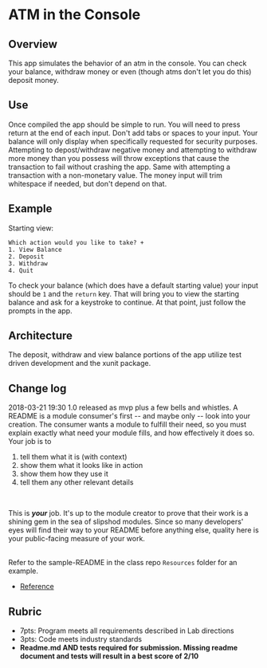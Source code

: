 # ATM in the Console
## Overview
This app simulates the behavior of an atm in the console. You can check your balance, withdraw money or even (though atms don't let you do this) deposit money.

## Use
Once compiled the app should be simple to run. You will need to press return at the end of each input. Don't add tabs or spaces to your input. Your balance will only display when specifically requested for security purposes. Attempting to depost/withdraw negative money and attempting to withdraw more money than you possess will throw exceptions that cause the transaction to fail without crashing the app. Same with attempting a transaction with a non-monetary value. The money input will trim whitespace if needed, but don't depend on that.

## Example
Starting view:
```
Which action would you like to take? +
1. View Balance
2. Deposit
3. Withdraw
4. Quit

```
To check your balance (which does have a default starting value) your input should be `1` and the `return` key. That will bring you to view the starting balance and ask for a keystroke to continue. At that point, just follow the prompts in the app.

## Architecture
The deposit, withdraw and view balance portions of the app utilize test driven development and the xunit package.

## Change log
2018-03-21 19:30 1.0 released as mvp plus a few bells and whistles.
A README is a module consumer's first -- and maybe only -- look into your creation. The consumer wants a module to fulfill their need, so you must explain exactly what need your module fills, and how effectively it does so.
<br />
Your job is to

1. tell them what it is (with context)
2. show them what it looks like in action
3. show them how they use it
4. tell them any other relevant details
<br />

This is ***your*** job. It's up to the module creator to prove that their work is a shining gem in the sea of slipshod modules. Since so many developers' eyes will find their way to your README before anything else, quality here is your public-facing measure of your work.

<br /> Refer to the sample-README in the class repo `Resources` folder for an example. 
- [Reference](https://github.com/noffle/art-of-readme)


## Rubric

- 7pts: Program meets all requirements described in Lab directions
- 3pts: Code meets industry standards
- **Readme.md AND tests required for submission. Missing readme document and tests will result in a best score of 2/10**

